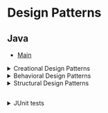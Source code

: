 # Design Patterns

## Java

* [Main](src/main/java/Program.java)

<details>
<summary>Creational Design Patterns</summary>

* [Abstract factory](src/main/java/org/designpatterns/creational/abstract_factory)

* [Builder](src/main/java/org/designpatterns/creational/builder)

* [Factory method](src/main/java/org/designpatterns/creational/factory_method)

* [Lazy initialization](src/main/java/org/designpatterns/creational/lazy_initialization)

* [Object pool](src/main/java/org/designpatterns/creational/object_pool)

* [Prototype](src/main/java/org/designpatterns/creational/prototype)

* [Singleton](src/main/java/org/designpatterns/creational/singleton)

</details>

<details>
<summary>Behavioral Design Patterns</summary>
</details>

<details>
<summary>Structural Design Patterns</summary>

* [Adapter](src/main/java/org/designpatterns/structural/adapter)

* [Bridge](src/main/java/org/designpatterns/structural/bridge)

* [Facade](src/main/java/org/designpatterns/structural/facade)

* [Decorator](src/main/java/org/designpatterns/structural/decorator)

* [Proxy](src/main/java/org/designpatterns/structural/proxy)

* [Flyweight](src/main/java/org/designpatterns/structural/flyweight)

</details>

##

<details>
<summary>JUnit tests</summary>

<details>
<summary>Creational Design Patterns</summary>

* [Abstract factory tests](src/test/java/org/designpatterns/creational/abstract_factory)

* [Factory method tests](src/test/java/org/designpatterns/creational/factory_method)

* [Singleton tests](src/test/java/org/designpatterns/creational/singleton)

</details>

<details>
<summary>Structural Design Patterns</summary>
</details>

<details>
<summary>Behavioral Design Patterns</summary>
</details>

</details>